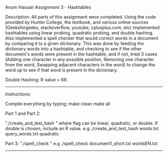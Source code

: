 Anum Hassan
Assignment 3 - Hashtables

Description:
All parts of this assignment were completed. Using the code provided by Hunter College, the textbook, and various online sources (Geeksforgeeks, stackoverflow, youtube, cplusplus.com, etc) implemented hashtables using linear probing, quadratic probing, and double hashing. Also implemented a spell checker that would correct words in a document by comparing it to a given dictionary. This was done by feeding the dictionary words into a hashtable, and checking to see if the other document's words were present in the hashtable, and if not, tried 3 cases (Adding one character in any possible position, Removing one character from the word, Swapping adjacent characters in the word) to change the word up to see if that word is present in the dictionary. 

Double Hashing: R value = 69.
 
--------------------------------
Instructions:

Compile everything by typing:
make clean
make all

Part 1 and Part 2:

"./create_and_test_hash <words file name> <query words file name> <flag>"
 where flag can be linear, quadratic, or double. If double is chosen, include an R value.
e.g ./create_and_test_hash words.txt query_words.txt quadratic

Part 3:
"./spell_check <document file> <dictionary file>"
e.g ./spell_check document1_short.txt wordsEN.txt

--------------------------------
